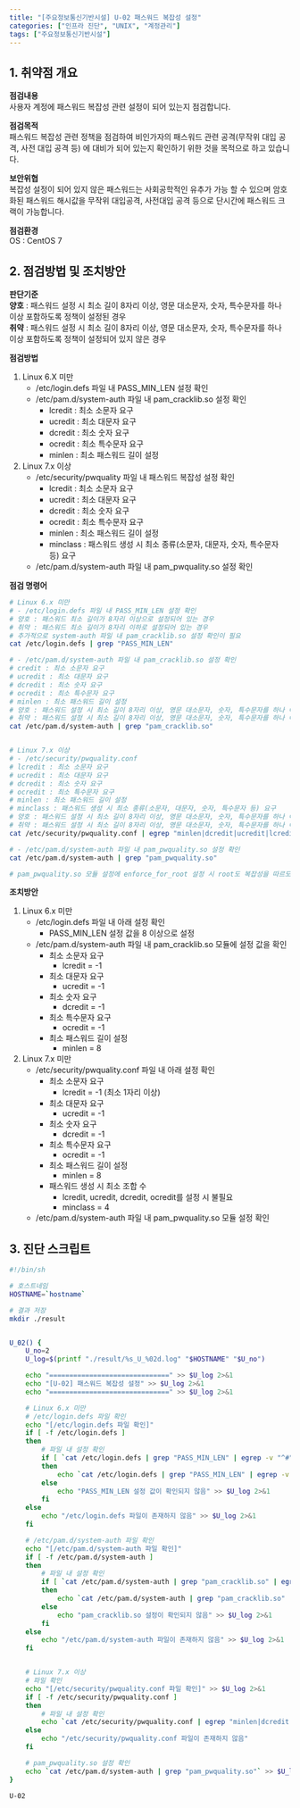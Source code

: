 ```yaml
---
title: "[주요정보통신기반시설] U-02 패스워드 복잡성 설정" 
categories: ["인프라 진단", "UNIX", "계정관리"]
tags: ["주요정보통신기반시설"]
---
```


## 1. 취약점 개요
**점검내용**  
사용자 계정에 패스워드 복잡성 관련 설정이 되어 있는지 점검합니다.

**점검목적**  
패스워드 복잡성 관련 정책을 점검하여 비인가자의 패스워드 관련 공격(무작위 대입 공격, 사전 대입 공격 등) 에 대비가 되어 있는지 확인하기 위한 것을 목적으로 하고 있습니다.

**보안위협**  
복잡성 설정이 되어 있지 않은 패스워드는 사회공학적인 유추가 가능 할 수 있으며 암호화된 패스워드 해시값을 무작위 대입공격, 사전대입 공격 등으로 단시간에 패스워드 크랙이 가능합니다.

**점검환경**  
OS : CentOS 7

## 2. 점검방법 및 조치방안
**판단기준**  
**양호** : 패스워드 설정 시 최소 길이 8자리 이상, 영문 대소문자, 숫자, 특수문자를 하나 이상 포함하도록 정책이 설정된 경우  
**취약** :  패스워드 설정 시 최소 길이 8자리 이상, 영문 대소문자, 숫자, 특수문자를 하나 이상 포함하도록 정책이 설정되어 있지 않은 경우


**점검방법**
1. Linux 6.X 미만
	- /etc/login.defs 파일 내 PASS_MIN_LEN 설정 확인
	- /etc/pam.d/system-auth 파일 내 pam_cracklib.so 설정 확인
		- lcredit : 최소 소문자 요구
		- ucredit : 최소 대문자 요구
		- dcredit : 최소 숫자 요구
		- ocredit : 최소 특수문자 요구
		- minlen : 최소 패스워드 길이 설정
2. Linux 7.x 이상
	- /etc/security/pwquality 파일 내 패스워드 복잡성 설정 확인
		- lcredit : 최소 소문자 요구
		- ucredit : 최소 대문자 요구
		- dcredit : 최소 숫자 요구
		- ocredit : 최소 특수문자 요구
		- minlen : 최소 패스워드 길이 설정
		- minclass : 패스워드 생성 시 최소 종류(소문자, 대문자, 숫자, 특수문자 등) 요구
	- /etc/pam.d/system-auth 파일 내 pam_pwquality.so 설정 확인


**점검 명령어**
```sh
# Linux 6.x 미만
# - /etc/login.defs 파일 내 PASS_MIN_LEN 설정 확인
# 양호 : 패스워드 최소 길이가 8자리 이상으로 설정되어 있는 경우
# 취약 : 패스워드 최소 길이가 8자리 이하로 설정되어 있는 경우
# 추가적으로 system-auth 파일 내 pam_cracklib.so 설정 확인이 필요
cat /etc/login.defs | grep "PASS_MIN_LEN"

# - /etc/pam.d/system-auth 파일 내 pam_cracklib.so 설정 확인
# credit : 최소 소문자 요구
# ucredit : 최소 대문자 요구
# dcredit : 최소 숫자 요구
# ocredit : 최소 특수문자 요구
# minlen : 최소 패스워드 길이 설정
# 양호 : 패스워드 설정 시 최소 길이 8자리 이상, 영문 대소문자, 숫자, 특수문자를 하나 이상 포함하도록 정책이 설정된 경우
# 취약 : 패스워드 설정 시 최소 길이 8자리 이상, 영문 대소문자, 숫자, 특수문자를 하나 이상 포함하도록 정책이 설정되어 있지 않은 경우
cat /etc/pam.d/system-auth | grep "pam_cracklib.so"


# Linux 7.x 이상
# - /etc/security/pwquality.conf
# lcredit : 최소 소문자 요구
# ucredit : 최소 대문자 요구
# dcredit : 최소 숫자 요구
# ocredit : 최소 특수문자 요구
# minlen : 최소 패스워드 길이 설정
# minclass : 패스워드 생성 시 최소 종류(소문자, 대문자, 숫자, 특수문자 등) 요구
# 양호 : 패스워드 설정 시 최소 길이 8자리 이상, 영문 대소문자, 숫자, 특수문자를 하나 이상 포함하도록 정책이 설정된 경우
# 취약 : 패스워드 설정 시 최소 길이 8자리 이상, 영문 대소문자, 숫자, 특수문자를 하나 이상 포함하도록 정책이 설정되어 있지 않은 경우
cat /etc/security/pwquality.conf | egrep "minlen|dcredit|ucredit|lcredit|ocredit|minclass"

# - /etc/pam.d/system-auth 파일 내 pam_pwquality.so 설정 확인
cat /etc/pam.d/system-auth | grep "pam_pwquality.so"

# pam_pwquality.so 모듈 설정에 enforce_for_root 설정 시 root도 복잡성을 따르도록 설정 가능
```

**조치방안**
1. Linux 6.x 미만
	- /etc/login.defs 파일 내 아래 설정 확인
		- PASS_MIN_LEN 설정 값을 8 이상으로 설정
	- /etc/pam.d/system-auth 파일 내 pam_cracklib.so 모듈에 설정 값을 확인
		- 최소 소문자 요구
			- lcredit = -1
		- 최소 대문자 요구
			- ucredit = -1
		- 최소 숫자 요구
			- dcredit = -1
		- 최소 특수문자 요구
			- ocredit = -1
		- 최소 패스워드 길이 설정
			- minlen = 8
2. Linux 7.x 미만
	- /etc/security/pwquality.conf 파일 내 아래 설정 확인
		- 최소 소문자 요구
			- lcredit = -1 (최소 1자리 이상)
		- 최소 대문자 요구
			- ucredit = -1
		- 최소 숫자 요구
			- dcredit = -1
		- 최소 특수문자 요구
			- ocredit = -1
		- 최소 패스워드 길이 설정
			- minlen = 8
		- 패스워드 생성 시 최소 조합 수 
			- lcredit, ucredit, dcredit, ocredit를 설정 시 불필요
			- minclass = 4
	- /etc/pam.d/system-auth 파일 내 pam_pwquality.so 모듈 설정 확인


## 3. 진단 스크립트
```sh
#!/bin/sh

# 호스트네임
HOSTNAME=`hostname`

# 결과 저장
mkdir ./result


U_02() {
    U_no=2
    U_log=$(printf "./result/%s_U_%02d.log" "$HOSTNAME" "$U_no")

    echo "==============================" >> $U_log 2>&1
    echo "[U-02] 패스워드 복잡성 설정" >> $U_log 2>&1
    echo "==============================" >> $U_log 2>&1

    # Linux 6.x 미만
    # /etc/login.defs 파일 확인
    echo "[/etc/login.defs 파일 확인]"
    if [ -f /etc/login.defs ]
    then
        # 파일 내 설정 확인
        if [ `cat /etc/login.defs | grep "PASS_MIN_LEN" | egrep -v "^#" | wc -l` -gt 0 ]
        then
            echo `cat /etc/login.defs | grep "PASS_MIN_LEN" | egrep -v "^#"` >> $U_log 2>&1
        else
            echo "PASS_MIN_LEN 설정 값이 확인되지 않음" >> $U_log 2>&1
        fi
    else
        echo "/etc/login.defs 파일이 존재하지 않음" >> $U_log 2>&1
    fi

    # /etc/pam.d/system-auth 파일 확인
    echo "[/etc/pam.d/system-auth 파일 확인]"
    if [ -f /etc/pam.d/system-auth ]
    then
        # 파일 내 설정 확인
        if [ `cat /etc/pam.d/system-auth | grep "pam_cracklib.so" | egrep -v "^#" | wc -l` -gt 0 ]
        then
            echo `cat /etc/pam.d/system-auth | grep "pam_cracklib.so" | egrep -v "^#"` >> $U_log 2>&1
        else
            echo "pam_cracklib.so 설정이 확인되지 않음" >> $U_log 2>&1
        fi
    else
        echo "/etc/pam.d/system-auth 파일이 존재하지 않음" >> $U_log 2>&1
    fi


    # Linux 7.x 이상
    # 파일 확인
    echo "[/etc/security/pwquality.conf 파일 확인]" >> $U_log 2>&1 
    if [ -f /etc/security/pwquality.conf ]
    then
        # 파일 내 설정 확인
        echo `cat /etc/security/pwquality.conf | egrep "minlen|dcredit|ucredit|lcredit|ocredit|minclass"` >> $U_log 2>&1
    else
        echo "/etc/security/pwquality.conf 파일이 존재하지 않음"
    fi  

    # pam_pwquality.so 설정 확인
    echo `cat /etc/pam.d/system-auth | grep "pam_pwquality.so"` >> $U_log 2>&1
}

U-02
```
